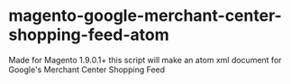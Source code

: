 # magento-google-merchant-center-shopping-feed-atom
Made for Magento 1.9.0.1+ this script will make an atom xml document for Google's Merchant Center Shopping Feed
